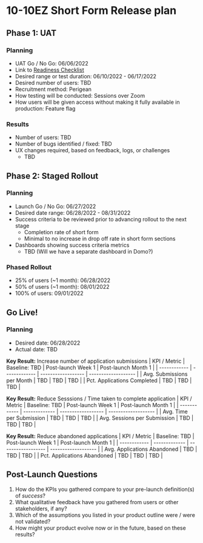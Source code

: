 # 10-10EZ Short Form Release plan

## Phase 1: UAT

### Planning
- UAT Go / No Go: 06/06/2022
- Link to [Readiness Checklist](https://github.com/department-of-veterans-affairs/va.gov-team/blob/master/products/health-care/application/va-application/Short%20Form/UAT%20Readiness%20Checklist.md)
- Desired range or test duration: 06/10/2022 - 06/17/2022
- Desired number of users: TBD
- Recruitment method: Perigean
- How testing will be conducted: Sessions over Zoom
- How users will be given access without making it fully available in production: Feature flag

### Results
- Number of users: TBD
- Number of bugs identified / fixed: TBD
- UX changes required, based on feedback, logs, or challenges
  -  TBD


## Phase 2: Staged Rollout

### Planning
- Launch Go / No Go: 06/27/2022
- Desired date range: 06/28/2022 - 08/31/2022
- Success criteria to be reviewed prior to advancing rollout to the next stage
  - Completion rate of short form
  - Minimal to no increase in drop off rate in short form sections
- Dashboards showing success criteria metrics
  - TBD (Will we have a separate dashboard in Domo?)

### Phased Rollout
- 25% of users (~1 month): 06/28/2022
- 50% of users (~1 month): 08/01/2022
- 100% of users: 09/01/2022


## Go Live!

### Planning
- Desired date: 06/28/2022
- Actual date: TBD

**Key Result:** Increase number of application submissions
| KPI / Metric | Baseline: TBD | Post-launch Week 1 | Post-launch Month 1 |
| ------------ | ------------- | ------------------ | ------------------- |
| Avg. Submissions per Month | TBD | TBD | TBD |
| Pct. Applications Completed | TBD | TBD | TBD |

**Key Result:** Reduce Sesssions / Time taken to complete application 
| KPI / Metric | Baseline: TBD | Post-launch Week 1 | Post-launch Month 1 |
| ------------ | ------------- | ------------------ | ------------------- |
| Avg. Time per Submission | TBD | TBD | TBD |
| Avg. Sessions per Submission | TBD | TBD | TBD |

**Key Result:** Reduce abandoned applications
| KPI / Metric | Baseline: TBD | Post-launch Week 1 | Post-launch Month 1 |
| ------------ | ------------- | ------------------ | ------------------- |
| Avg. Applications Abandoned | TBD | TBD | TBD |
| Pct. Applications Abandoned | TBD | TBD | TBD |


## Post-Launch Questions
1. How do the KPIs you gathered compare to your pre-launch definition(s) of *success*?
2. What qualitative feedback have you gathered from users or other stakeholders, if any?
3. Which of the assumptions you listed in your product outline were / were not validated?
4. How might your product evolve now or in the future, based on these results?
